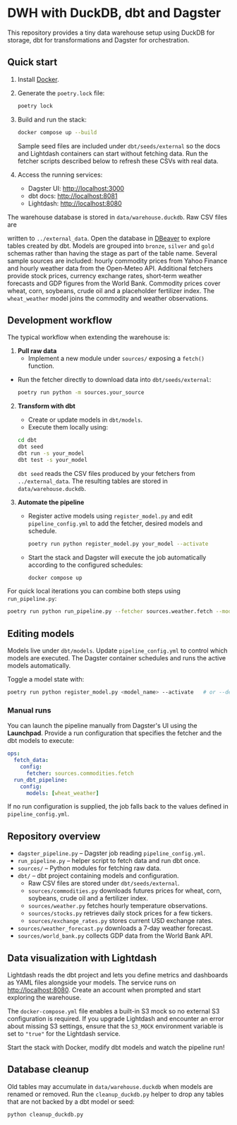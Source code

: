 # DWH with DuckDB, dbt and Dagster

This repository provides a tiny data warehouse setup using DuckDB for storage,
dbt for transformations and Dagster for orchestration.

## Quick start

1. Install [Docker](https://docs.docker.com/get-docker/).
2. Generate the `poetry.lock` file:

   ```bash
   poetry lock
   ```

3. Build and run the stack:


   ```bash
   docker compose up --build
   ```

   Sample seed files are included under `dbt/seeds/external` so the docs and
   Lightdash containers can start without fetching data. Run the fetcher scripts
   described below to refresh these CSVs with real data.

4. Access the running services:

   - Dagster UI: <http://localhost:3000>
   - dbt docs: <http://localhost:8081>
   - Lightdash: <http://localhost:8080>

The warehouse database is stored in `data/warehouse.duckdb`. Raw CSV files are

written to `../external_data`. Open the database in
[DBeaver](https://dbeaver.io/) to explore tables created by dbt. Models are
grouped into `bronze`, `silver` and `gold` schemas rather than having the stage
as part of the table name. Several sample
sources are included: hourly commodity prices from Yahoo Finance and hourly
weather data from the Open‑Meteo API. Additional fetchers provide stock prices,
currency exchange rates, short‑term weather forecasts and GDP figures from the
World Bank. Commodity prices cover wheat, corn, soybeans, crude oil and a
placeholder fertilizer index. The `wheat_weather` model joins the commodity and
weather observations.

## Development workflow

The typical workflow when extending the warehouse is:

1. **Pull raw data**
   - Implement a new module under `sources/` exposing a `fetch()` function.
  - Run the fetcher directly to download data into `dbt/seeds/external`:

     ```bash
     poetry run python -m sources.your_source
     ```

2. **Transform with dbt**
   - Create or update models in `dbt/models`.
   - Execute them locally using:

    ```bash
    cd dbt
    dbt seed
    dbt run -s your_model
    dbt test -s your_model
    ```

   ``dbt seed`` reads the CSV files produced by your fetchers from
   ``../external_data``. The resulting tables are stored in
   ``data/warehouse.duckdb``.

3. **Automate the pipeline**
   - Register active models using `register_model.py` and edit
     `pipeline_config.yml` to add the fetcher, desired models and schedule.

     ```bash
     poetry run python register_model.py your_model --activate
     ```

   - Start the stack and Dagster will execute the job automatically according
     to the configured schedules:

     ```bash
     docker compose up
     ```

For quick local iterations you can combine both steps using `run_pipeline.py`:

```bash
poetry run python run_pipeline.py --fetcher sources.weather.fetch --models your_model
```

## Editing models

Models live under `dbt/models`. Update `pipeline_config.yml` to control
which models are executed. The Dagster container schedules and runs the active
models automatically.

Toggle a model state with:


```bash
poetry run python register_model.py <model_name> --activate   # or --deactivate
```

### Manual runs

You can launch the pipeline manually from Dagster's UI using the **Launchpad**.
Provide a run configuration that specifies the fetcher and the dbt models to execute:

```yaml
ops:
  fetch_data:
    config:
      fetcher: sources.commodities.fetch
  run_dbt_pipeline:
    config:
      models: [wheat_weather]
```

If no run configuration is supplied, the job falls back to the values defined in
`pipeline_config.yml`.

## Repository overview

- `dagster_pipeline.py` – Dagster job reading `pipeline_config.yml`.
- `run_pipeline.py` – helper script to fetch data and run dbt once.
- `sources/` – Python modules for fetching raw data.
- `dbt/` – dbt project containing models and configuration.
  - Raw CSV files are stored under `dbt/seeds/external`.
  - `sources/commodities.py` downloads futures prices for wheat, corn,
    soybeans, crude oil and a fertilizer index.
  - `sources/weather.py` fetches hourly temperature observations.
  - `sources/stocks.py` retrieves daily stock prices for a few tickers.
  - `sources/exchange_rates.py` stores current USD exchange rates.
- `sources/weather_forecast.py` downloads a 7‑day weather forecast.
- `sources/world_bank.py` collects GDP data from the World Bank API.

## Data visualization with Lightdash

Lightdash reads the dbt project and lets you define metrics and dashboards as
YAML files alongside your models. The service runs on <http://localhost:8080>.
Create an account when prompted and start exploring the warehouse.

The `docker-compose.yml` file enables a built-in S3 mock so no external S3
configuration is required. If you upgrade Lightdash and encounter an error about
missing S3 settings, ensure that the `S3_MOCK` environment variable is set to
`"true"` for the Lightdash service.

Start the stack with Docker, modify dbt models and watch the pipeline run!

## Database cleanup

Old tables may accumulate in `data/warehouse.duckdb` when models are renamed or removed.
Run the `cleanup_duckdb.py` helper to drop any tables that are not backed by a
dbt model or seed:

```bash
python cleanup_duckdb.py
```
